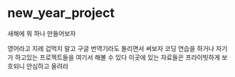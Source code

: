 # new_year_project
새해에 뭐 하나 만들어보자

영어라고 지레 겁먹지 말고 구글 번역기라도 돌리면서 써보자
코딩 연습을 하거나 자기가 하고있는 프로젝트들을 여기서 해볼 수 있다
이곳에 있는 자료들은 프라이빗하게 보호되니 안심하고 올려라
